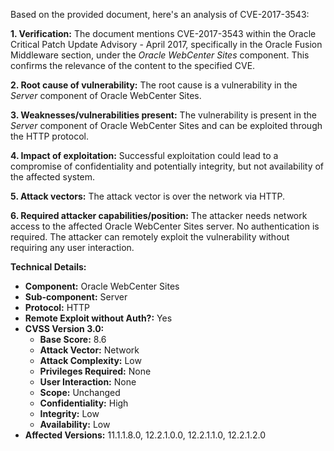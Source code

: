 Based on the provided document, here's an analysis of CVE-2017-3543:

**1. Verification:**
The document mentions CVE-2017-3543 within the Oracle Critical Patch Update Advisory - April 2017, specifically in the Oracle Fusion Middleware section, under the *Oracle WebCenter Sites* component. This confirms the relevance of the content to the specified CVE.

**2. Root cause of vulnerability:**
The root cause is a vulnerability in the *Server* component of Oracle WebCenter Sites.

**3. Weaknesses/vulnerabilities present:**
The vulnerability is present in the *Server* component of Oracle WebCenter Sites and can be exploited through the HTTP protocol.

**4. Impact of exploitation:**
Successful exploitation could lead to a compromise of confidentiality and potentially integrity, but not availability of the affected system.

**5. Attack vectors:**
The attack vector is over the network via HTTP.

**6. Required attacker capabilities/position:**
The attacker needs network access to the affected Oracle WebCenter Sites server. No authentication is required. The attacker can remotely exploit the vulnerability without requiring any user interaction.

**Technical Details:**
- **Component:** Oracle WebCenter Sites
- **Sub-component:** Server
- **Protocol:** HTTP
- **Remote Exploit without Auth?:** Yes
- **CVSS Version 3.0:**
    - **Base Score:** 8.6
    - **Attack Vector:** Network
    - **Attack Complexity:** Low
    - **Privileges Required:** None
    - **User Interaction:** None
    - **Scope:** Unchanged
    - **Confidentiality:** High
    - **Integrity:** Low
    - **Availability:** Low
- **Affected Versions:** 11.1.1.8.0, 12.2.1.0.0, 12.2.1.1.0, 12.2.1.2.0